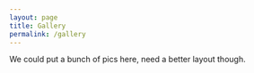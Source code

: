```yaml
---
layout: page
title: Gallery
permalink: /gallery
---
```


We could put a bunch of pics here, need a better layout though.